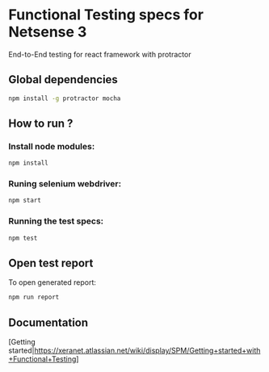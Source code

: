 # Functional Testing specs for Netsense 3
End-to-End testing for react framework with protractor

## Global dependencies
```bash
npm install -g protractor mocha
``` 
## How to run ?

### Install node modules:
```bash
npm install
```

### Runing selenium webdriver:
```bash
npm start
```

### Running the test specs:
```bash
npm test
```

## Open test report

To open generated report:

```bash
npm run report
```
## Documentation
[Getting started|https://xeranet.atlassian.net/wiki/display/SPM/Getting+started+with+Functional+Testing]
